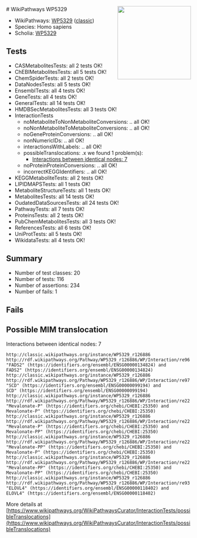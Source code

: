 <img style="float: right; width: 200px" src="https://upload.wikimedia.org/wikipedia/commons/thumb/8/83/Wplogo_with_text_500.png/640px-Wplogo_with_text_500.png" />
# WikiPathways WP5329

* WikiPathways: [WP5329](https://wikipathways.org/pathways/WP5329) ([classic](https://classic.wikipathways.org/instance/WP5329))
* Species: Homo sapiens
* Scholia: [WP5329](https://scholia.toolforge.org/wikipathways/WP5329)
## Tests
* CASMetabolitesTests: all 2 tests OK!
* ChEBIMetabolitesTests: all 5 tests OK!
* ChemSpiderTests: all 2 tests OK!
* DataNodesTests: all 5 tests OK!
* EnsemblTests: all 4 tests OK!
* GeneTests: all 4 tests OK!
* GeneralTests: all 14 tests OK!
* HMDBSecMetabolitesTests: all 3 tests OK!
* InteractionTests
    * noMetaboliteToNonMetaboliteConversions: .. all OK!
    * noNonMetaboliteToMetaboliteConversions: .. all OK!
    * noGeneProteinConversions: .. all OK!
    * nonNumericIDs: .. all OK!
    * interactionsWithLabels: .. all OK!
    * possibleTranslocations: .x we found 1 problem(s):
        * [Interactions between identical nodes: 7](#1c11820c)
    * noProteinProteinConversions: .. all OK!
    * incorrectKEGGIdentifiers: .. all OK!
* KEGGMetaboliteTests: all 2 tests OK!
* LIPIDMAPSTests: all 1 tests OK!
* MetaboliteStructureTests: all 1 tests OK!
* MetabolitesTests: all 14 tests OK!
* OudatedDataSourcesTests: all 24 tests OK!
* PathwayTests: all 7 tests OK!
* ProteinsTests: all 2 tests OK!
* PubChemMetabolitesTests: all 3 tests OK!
* ReferencesTests: all 6 tests OK!
* UniProtTests: all 5 tests OK!
* WikidataTests: all 4 tests OK!


## Summary

* Number of test classes: 20
* Number of tests: 116
* Number of assertions: 234
* Number of fails: 1

## Fails

<a name="1c11820c" />

## Possible MIM translocation

Interactions between identical nodes: 7
```
http://classic.wikipathways.org/instance/WP5329_r126886 http://rdf.wikipathways.org/Pathway/WP5329_r126886/WP/Interaction/re96 "FADS2" (https://identifiers.org/ensembl/ENSG00000134824) and 
FADS2" (https://identifiers.org/ensembl/ENSG00000134824)
http://classic.wikipathways.org/instance/WP5329_r126886 http://rdf.wikipathways.org/Pathway/WP5329_r126886/WP/Interaction/re97 "SCD" (https://identifiers.org/ensembl/ENSG00000099194) and 
SCD" (https://identifiers.org/ensembl/ENSG00000099194)
http://classic.wikipathways.org/instance/WP5329_r126886 http://rdf.wikipathways.org/Pathway/WP5329_r126886/WP/Interaction/re22 "Mevalonate-P" (https://identifiers.org/chebi/CHEBI:25350) and 
Mevalonate-P" (https://identifiers.org/chebi/CHEBI:25350)
http://classic.wikipathways.org/instance/WP5329_r126886 http://rdf.wikipathways.org/Pathway/WP5329_r126886/WP/Interaction/re22 "Mevalonate-P" (https://identifiers.org/chebi/CHEBI:25350) and 
Mevalonate-PP" (https://identifiers.org/chebi/CHEBI:25350)
http://classic.wikipathways.org/instance/WP5329_r126886 http://rdf.wikipathways.org/Pathway/WP5329_r126886/WP/Interaction/re22 "Mevalonate-PP" (https://identifiers.org/chebi/CHEBI:25350) and 
Mevalonate-P" (https://identifiers.org/chebi/CHEBI:25350)
http://classic.wikipathways.org/instance/WP5329_r126886 http://rdf.wikipathways.org/Pathway/WP5329_r126886/WP/Interaction/re22 "Mevalonate-PP" (https://identifiers.org/chebi/CHEBI:25350) and 
Mevalonate-PP" (https://identifiers.org/chebi/CHEBI:25350)
http://classic.wikipathways.org/instance/WP5329_r126886 http://rdf.wikipathways.org/Pathway/WP5329_r126886/WP/Interaction/re93 "ELOVL4" (https://identifiers.org/ensembl/ENSG00000118402) and 
ELOVL4" (https://identifiers.org/ensembl/ENSG00000118402)
```

More details at [https://www.wikipathways.org/WikiPathwaysCurator/InteractionTests/possibleTranslocations](https://www.wikipathways.org/WikiPathwaysCurator/InteractionTests/possibleTranslocations)

